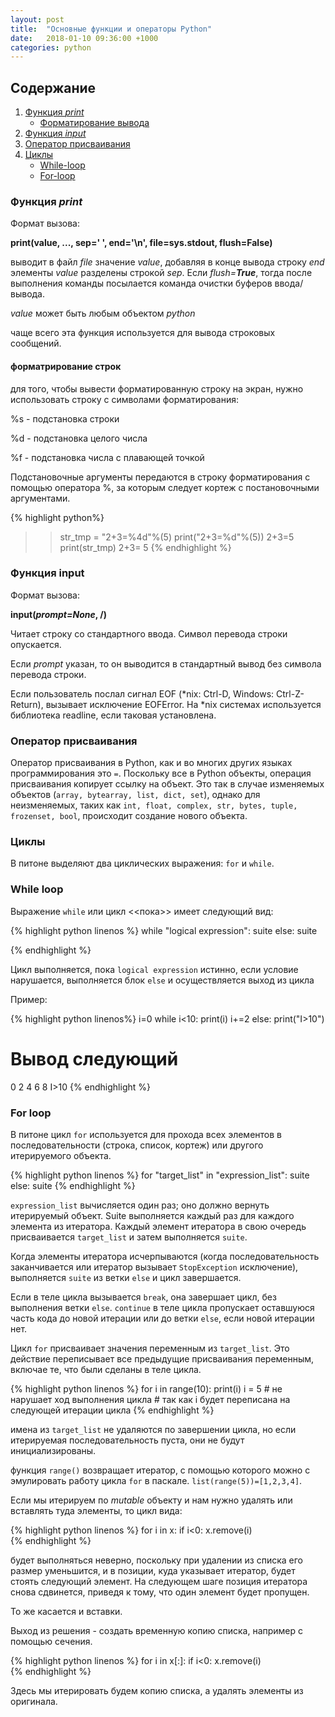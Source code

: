 ```yaml
---
layout: post
title:  "Основные функции и операторы Python"
date:   2018-01-10 09:36:00 +1000
categories: python
---
```


## Содержание
1. [Функция *print*](#функция-print)
    - [Форматирование вывода](#форматрирование-строк)
2. [Функция *input*](#функция-input)
3. [Оператор присваивания](#оператор-присваивания)
4. [Циклы](#циклы)
   + [While-loop](#while-loop)
   + [For-loop](#for-loop)



### Функция *print*

Формат вызова:

**print(value, ..., sep=' ', end='\n', file=sys.stdout, flush=False)**

выводит в файл _file_ значение _value_, добавляя в конце вывода строку _end_
элементы _value_ разделены строкой _sep_. Если _flush=**True**_, тогда после
выполнения команды посылается команда очистки буферов ввода/вывода.

_value_ может быть любым объектом _python_

чаще всего эта функция используется для вывода строковых сообщений.

#### форматрирование строк
для того, чтобы вывести форматированную строку на экран, нужно использовать строку с символами форматирования:

%s - подстановка строки

%d - подстановка целого числа

%f - подстановка числа с плавающей точкой

Подстановочные аргументы передаются в строку форматирования с помощью оператора %, за которым следует кортеж с постановочными аргументами.

{% highlight python%}
>> str_tmp = "2+3=%4d"%(5)
>> print("2+3=%d"%(5))
2+3=5
>> print(str_tmp)
2+3=   5
{% endhighlight %}

### Функция **input**

Формат вызова:

**input(_prompt=None_, /)**

Читает строку со стандартного ввода. Символ перевода строки опускается.

Если _prompt_ указан, то он выводится в стандартный вывод без символа перевода строки.

Если пользователь послал сигнал EOF (\*nix: Ctrl-D, Windows: Ctrl-Z-Return), вызывает исключение EOFError. На \*nix  системах используется библиотека readline, если таковая установлена.

### Оператор присваивания

Оператор присваивания в Python, как и  во многих других языках программирования это `=`.
Поскольку все в Python объекты, операция присваивания копирует ссылку на объект. Это так в случае изменяемых объектов (`array, bytearray, list, dict, set`), однако для неизменяемых, таких как `int, float, complex, str, bytes, tuple, frozenset, bool`, происходит создание нового объекта.

### Циклы

В питоне выделяют два циклических выражения: `for` и `while`.

### While loop
    
Выражение `while` или цикл <<пока>> имеет следующий вид:

{% highlight python linenos %}
while "logical expression":
    suite
else:
    suite

{% endhighlight %}

Цикл выполняется, пока `logical expression` истинно, если условие нарушается, выполняется блок `else` и осуществляется выход из цикла

Пример:

{% highlight python linenos%}
i=0
while i<10:
    print(i)
    i+=2
else:
    print("I>10")

# Вывод следующий
0
2
4
6
8
I>10
{% endhighlight %}

### For loop

В питоне цикл `for` используется для прохода всех элементов в последовательности (строка, список, кортеж) или другого итерируемого объекта.

{% highlight python linenos %}
for "target_list" in "expression_list":
    suite
else:
    suite
{% endhighlight %}

`expression_list` вычисляется один раз; оно должно вернуть итерируемый объект. Suite выполняется каждый раз для каждого элемента из итератора. Каждый элемент итератора в свою очередь присваивается `target_list` и затем выполняется `suite`.

Когда элементы итератора исчерпываются (когда последовательность заканчивается или итератор вызывает `StopException` исключение), выполняется `suite` из ветки `else` и цикл завершается.

Если в теле цикла вызывается `break`, она завершает цикл, без выполнения ветки `else`. `continue` в теле цикла пропускает оставшуюся часть кода до новой итерации или до ветки `else`, если новой итерации нет.

Цикл `for` присваивает значения переменным из `target_list`. Это действие переписывает все предыдущие присваивания переменным, включае те, что были сделаны в теле цикла.

{% highlight python linenos %}
for i in range(10):
    print(i)
    i = 5             # не нарушает ход выполнения цикла
                      # так как i будет переписана на следующей итерации цикла
{% endhighlight %}

имена из `target_list` не удаляются по завершении цикла, но если итерируемая последовательность пуста, они не будут инициализированы.

функция `range()` возвращает итератор, с помощью которого можно с эмулировать работу цикла `for` в паскале. `list(range(5))=[1,2,3,4]`.

Если мы итерируем по *mutable* объекту и нам нужно удалять или вставлять туда элементы, то цикл вида:

{% highlight python linenos %}
for i in x:
    if i<0:
        x.remove(i)             
{% endhighlight %}

будет выполняться неверно, поскольку при удалении из списка его размер уменьшится, и в позиции, куда указывает итератор, будет стоять следующий элемент. На следующем шаге позиция итератора снова сдвинется, приведя к тому, что один элемент будет пропущен.

То же касается и вставки.

Выход из решения - создать временную копию списка, например с помощью сечения.

{% highlight python linenos %}
for i in x[:]:
    if i<0:
        x.remove(i)             
{% endhighlight %}

Здесь мы итерировать будем копию списка, а удалять элементы из оригинала.


